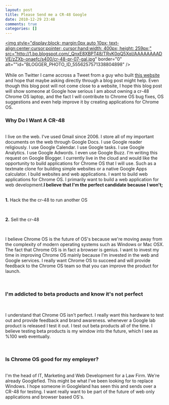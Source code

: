 ```yaml
---
layout: post
title: Please Send me a CR-48 Google
date: 2010-12-29 23:48
comments: true
categories: []
---
```

<a onblur="try {parent.deselectBloggerImageGracefully();} catch(e) {}" href="http://1.bp.blogspot.com/_QnxE8XBPT48/TRvK0qQ5XqI/AAAAAAAADVE/zZXb-onaefc/s1600/cr-48-pr-07-gal.jpg"><img style="display:block; margin:0px auto 10px; text-align:center;cursor:pointer; cursor:hand;width: 400px; height: 259px;" src="http://1.bp.blogspot.com/_QnxE8XBPT48/TRvK0qQ5XqI/AAAAAAAADVE/zZXb-onaefc/s400/cr-48-pr-07-gal.jpg" border="0" alt=""id="BLOGGER_PHOTO_ID_5556257571338804898" /></a><br /><br />While on Twitter I came accross a Tweet from a guy who built <a href="http://pleasesendmeacr48.com/">this website</a> and hope that maybe asking directly through a blog post might help. Even though this blog post will not come close to a website, I hope this blog post will show someone at Google how serious I am about owning a cr-48 Chrome OS laptop, and the fact I will contribute to Chrome OS bug fixes, OS suggestions and even help improve it by creating applications for Chrome OS.<br /><h3>Why Do I Want A CR-48</h3><br />I live on the web. I've used Gmail since 2006. I store all of my important documents on the web through Google Docs. I use Google reader religiously. I use Google Calendar. I use Google tasks. I use Google Analytics. I use Google Adwords. I even use Google Buzz. I'm writing this request on Google Blogger. I currently live in the cloud and would like the opportunity to build applications for Chrome OS that I will use. Such as a textmate clone for building simple websites or a native Google Apps calculator. I build websites and web applications. I want to build web applications for Chrome OS. I primarily want to build a web application for web development.<strong>I believe that I'm the perfect candidate because I won't;</strong><br /><br /><p><strong>1.</strong> Hack the the cr-48 to run another OS</p><br /><p><strong>2.</strong> Sell the cr-48</p><br /><p>I believe Chrome OS is the future of OS's because we're moving away from the complexity of modern operating systems such as Windows or Mac OSX. The fact that Chrome OS is in fact a browser is genius. I want to invest my time in improving Chrome OS mainly because I'm invested in the web and Google services. I really want Chrome OS to succeed and will provide feedback to the Chrome OS team so that you can improve the product for launch.</p><br /><h3> I'm addicted to beta products and know it's not perfect</h3><br /><p>I understand that Chrome OS isn't perfect. I really want this hardware to test out and provide feedback and brand awareness. whenever a Google lab product is released I test it out. I test out beta products all of the time. I believe testing beta products is my window into the future, which I see as %100 web eventually.</p><br /><h3>Is Chrome OS good for my employer?</h3><br />I'm the head of IT, Marketing and Web Development for a Law Firm. We're already Googlefied. This might be what I've been looking for to replace Windows. I hope someone in Googleland has seen this and sends over a CR-48 for testing. I want really want to be part of the future of web only applications and browser based OS's.
